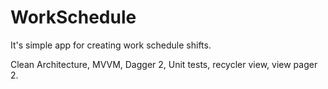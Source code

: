 # WorkSchedule
It's simple app for creating work schedule shifts.

Clean Architecture, MVVM, Dagger 2, Unit tests, recycler view, view pager 2.
